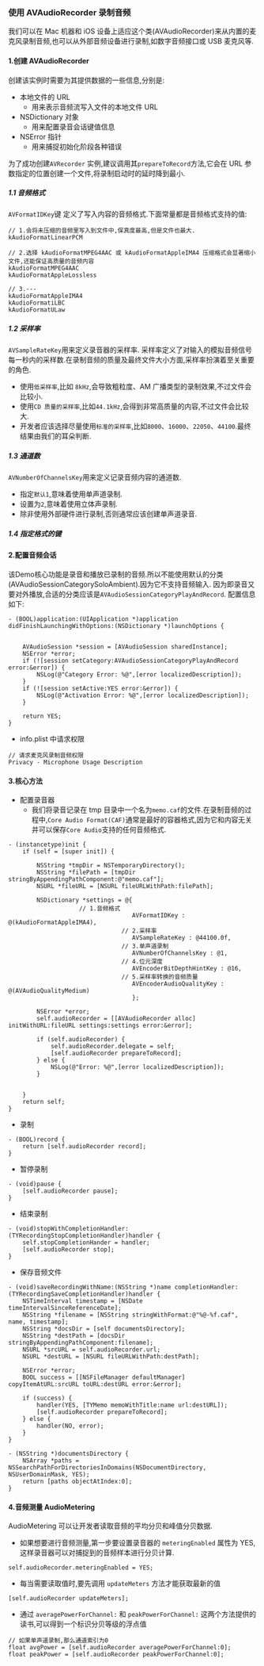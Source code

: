 ### 使用 AVAudioRecorder 录制音频

我们可以在 Mac 机器和 iOS 设备上适应这个类(AVAudioRecorder)来从内置的麦克风录制音频,也可以从外部音频设备进行录制,如数字音频接口或 USB 麦克风等.

#### 1.创建 AVAudioRecorder

创建该实例时需要为其提供数据的一些信息,分别是:

- 本地文件的 URL
	-  用来表示音频流写入文件的本地文件 URL
- NSDictionary 对象
	- 用来配置录音会话键值信息
- NSError 指针
	- 用来捕捉初始化阶段各种错误

为了成功创建`AVRecorder`    实例,建议调用其`prepareToRecord`方法,它会在 URL 参数指定的位置创建一个文件,将录制启动时的延时降到最小.

##### 1.1 音频格式

`AVFormatIDKey`键 定义了写入内容的音频格式.下面常量都是音频格式支持的值:

```objc
// 1.会将未压缩的音频里写入到文件中,保真度最高,但是文件也最大.
kAudioFormatLinearPCM

// 2.选择 kAudioFormatMPEG4AAC 或 kAudioFormatAppleIMA4 压缩格式会显著缩小文件,还能保证高质量的音频内容
kAudioFormatMPEG4AAC
kAudioFormatAppleLossless

// 3.---
kAudioFormatAppleIMA4
kAudioFormatiLBC
kAudioFormatULaw
```

##### 1.2 采样率

`AVSampleRateKey`用来定义录音器的采样率.
	采样率定义了对输入的模拟音频信号每一秒内的采样数.在录制音频的质量及最终文件大小方面,采样率扮演着至关重要的角色.
	
- 使用`低采样率`,比如 `8kHz`,会导致粗粒度、AM 广播类型的录制效果,不过文件会比较小.
- 使用`CD 质量的采样率`,比如`44.1kHz`,会得到非常高质量的内容,不过文件会比较大.
- 开发者应该选择尽量使用`标准的采样率`,比如`8000`、`16000`、`22050`、`44100`.最终结果由我们的耳朵判断.

##### 1.3 通道数

`AVNumberOfChannelsKey`用来定义记录音频内容的通道数.

- 指定`默认1`,意味着使用单声道录制.
- 设置为`2`,意味着使用立体声录制.
- 除非使用外部硬件进行录制,否则通常应该创建单声道录音.

##### 1.4 指定格式的键


#### 2.配置音频会话

该Demo核心功能是录音和播放已录制的音频.所以不能使用默认的分类(AVAudioSessionCategorySoloAmbient).因为它不支持音频输入.
因为即录音又要对外播放,合适的分类应该是`AVAudioSessionCategoryPlayAndRecord`. 配置信息如下:

```objc
- (BOOL)application:(UIApplication *)application didFinishLaunchingWithOptions:(NSDictionary *)launchOptions {
    

    AVAudioSession *session = [AVAudioSession sharedInstance];
    NSError *error;
    if (![session setCategory:AVAudioSessionCategoryPlayAndRecord error:&error]) {
        NSLog(@"Category Error: %@",[error localizedDescription]);
    }
    if (![session setActive:YES error:&error]) {
        NSLog(@"Activation Error: %@",[error localizedDescription]);
    }
    
    return YES;
}
```


- info.plist 中请求权限

```objc
// 请求麦克风录制音频权限
Privacy - Microphone Usage Description
```

#### 3.核心方法

- 配置录音器
	- 我们将录音记录在 tmp 目录中一个名为`memo.caf`的文件.在录制音频的过程中,`Core Audio Format(CAF)`通常是最好的容器格式,因为它和内容无关并可以保存`Core Audio`支持的任何音频格式.

```objc
- (instancetype)init {
    if (self = [super init]) {
        
        NSString *tmpDir = NSTemporaryDirectory();
        NSString *filePath = [tmpDir stringByAppendingPathComponent:@"memo.caf"];
        NSURL *fileURL = [NSURL fileURLWithPath:filePath];
        
        NSDictionary *settings = @{
        			// 1.音频格式
                                   AVFormatIDKey : @(kAudioFormatAppleIMA4),
                                // 2.采样率
                                   AVSampleRateKey : @44100.0f,
                                // 3.单声道录制
                                   AVNumberOfChannelsKey : @1,
                                // 4.位元深度
                                   AVEncoderBitDepthHintKey : @16,							
                                // 5.采样率转换的音频质量
                                   AVEncoderAudioQualityKey : @(AVAudioQualityMedium)
                                   };
        
        NSError *error;
        self.audioRecorder = [[AVAudioRecorder alloc] initWithURL:fileURL settings:settings error:&error];
        
        if (self.audioRecorder) {
            self.audioRecorder.delegate = self;
            [self.audioRecorder prepareToRecord];
        } else {
            NSLog(@"Error: %@",[error localizedDescription]);
        }
        
        
    }
    return self;
}
```

- 录制

```objc
- (BOOL)record {
    return [self.audioRecorder record];
}
```

- 暂停录制

```objc
- (void)pause {
    [self.audioRecorder pause];
}
```

- 结束录制

```objc
- (void)stopWithCompletionHandler:(TYRecordingStopCompletionHandler)handler {
    self.stopCompletionHander = handler;
    [self.audioRecorder stop];
}
```

- 保存音频文件

```objc
- (void)saveRecordingWithName:(NSString *)name completionHandler:(TYRecordingSaveCompletionHandler)handler {
    NSTimeInterval timestamp = [NSDate timeIntervalSinceReferenceDate];
    NSString *filename = [NSString stringWithFormat:@"%@-%f.caf", name, timestamp];
    NSString *docsDir = [self documentsDirectory];
    NSString *destPath = [docsDir stringByAppendingPathComponent:filename];
    NSURL *srcURL = self.audioRecorder.url;
    NSURL *destURL = [NSURL fileURLWithPath:destPath];
    
    NSError *error;
    BOOL success = [[NSFileManager defaultManager] copyItemAtURL:srcURL toURL:destURL error:&error];
    
    if (success) {
        handler(YES, [TYMemo memoWithTitle:name url:destURL]);
        [self.audioRecorder prepareToRecord];
    } else {
        handler(NO, error);
    }
}

- (NSString *)documentsDirectory {
    NSArray *paths = NSSearchPathForDirectoriesInDomains(NSDocumentDirectory, NSUserDomainMask, YES);
    return [paths objectAtIndex:0];
}
```

#### 4.音频测量 AudioMetering

AudioMetering 可以让开发者读取音频的平均分贝和峰值分贝数据.

- 如果想要进行音频测量,第一步要设置录音器的 `meteringEnabled` 属性为 YES,这样录音器可以对捕捉到的音频样本进行分贝计算.

```objc
self.audioRecorder.meteringEnabled = YES;
```


- 每当需要读取值时,要先调用 `updateMeters` 方法才能获取最新的值

```objc
[self.audioRecorder updateMeters];
```

- 通过 `averagePowerForChannel:` 和 `peakPowerForChannel:` 这两个方法提供的读书,可以得到一个标识分贝等级的浮点值

```objc
// 如果单声道录制,那么通道索引为0
float avgPower = [self.audioRecorder averagePowerForChannel:0];
float peakPower = [self.audioRecorder peakPowerForChannel:0];
```

